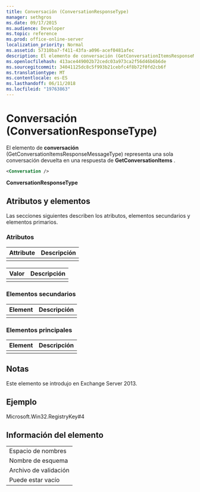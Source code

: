 ```yaml
---
title: Conversación (ConversationResponseType)
manager: sethgros
ms.date: 09/17/2015
ms.audience: Developer
ms.topic: reference
ms.prod: office-online-server
localization_priority: Normal
ms.assetid: 57310ba7-f411-43fa-a096-acef0481afec
description: El elemento de conversación (GetConversationItemsResponseMessageType) representa una sola conversación devuelta en una respuesta de GetConversationItems.
ms.openlocfilehash: 413ace449002b72cedc03a973ca2f56d46b6b6de
ms.sourcegitcommit: 34041125dc8c5f993b21cebfc4f8b72f0fd2cb6f
ms.translationtype: MT
ms.contentlocale: es-ES
ms.lasthandoff: 06/11/2018
ms.locfileid: "19763863"
---
```

# <a name="conversation-conversationresponsetype"></a>Conversación (ConversationResponseType)

El elemento de **conversación** (GetConversationItemsResponseMessageType) representa una sola conversación devuelta en una respuesta de **GetConversationItems** . 
  
```XML
<Conversation />
```

 **ConversationResponseType**
## <a name="attributes-and-elements"></a>Atributos y elementos

Las secciones siguientes describen los atributos, elementos secundarios y elementos primarios.
  
### <a name="attributes"></a>Atributos

|**Attribute**|**Descripción**|
|:-----|:-----|
|||
   
#### 

|**Valor**|**Descripción**|
|:-----|:-----|
|||
   
### <a name="child-elements"></a>Elementos secundarios

|**Element**|**Descripción**|
|:-----|:-----|
|||
   
### <a name="parent-elements"></a>Elementos principales

|**Element**|**Descripción**|
|:-----|:-----|
|||
   
## <a name="remarks"></a>Notas

Este elemento se introdujo en Exchange Server 2013.
  
## <a name="example"></a>Ejemplo

Microsoft.Win32.RegistryKey#4
  
## <a name="element-information"></a>Información del elemento

||
|:-----|
|Espacio de nombres  <br/> |
|Nombre de esquema  <br/> |
|Archivo de validación  <br/> |
|Puede estar vacío  <br/> |
   

